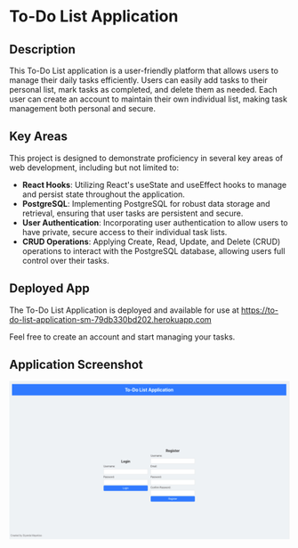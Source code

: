 # To-Do List Application

## Description
This To-Do List application is a user-friendly platform that allows users to manage their daily tasks efficiently. Users can easily add tasks to their personal list, mark tasks as completed, and delete them as needed. Each user can create an account to maintain their own individual list, making task management both personal and secure.

## Key Areas
This project is designed to demonstrate proficiency in several key areas of web development, including but not limited to:

- **React Hooks**: Utilizing React's useState and useEffect hooks to manage and persist state throughout the application.
- **PostgreSQL**: Implementing PostgreSQL for robust data storage and retrieval, ensuring that user tasks are persistent and secure.
- **User Authentication**: Incorporating user authentication to allow users to have private, secure access to their individual task lists.
- **CRUD Operations**: Applying Create, Read, Update, and Delete (CRUD) operations to interact with the PostgreSQL database, allowing users full control over their tasks.

## Deployed App

The To-Do List Application is deployed and available for use at https://to-do-list-application-sm-79db330bd202.herokuapp.com

Feel free to create an account and start managing your tasks.

## Application Screenshot
![To-Do List Application Screenshot](https://github.com/SiyandaMaykiso/To-Do-List-Application/blob/main/client/public/desktop-screenshot.jpg)

